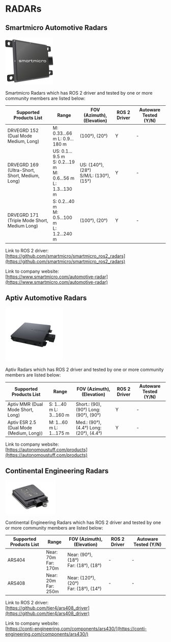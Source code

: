 # RADARs

## **Smartmicro Automotive Radars**

![images/radar-smartmicro.png](images/radar-smartmicro.png)

Smartmicro Radars which has ROS 2 driver and tested by one or more community members are listed below:

| Supported Products List                        | Range                                                                 | FOV (Azimuth), (Elevation)                  | ROS 2 Driver | Autoware Tested (Y/N) |
| ---------------------------------------------- | --------------------------------------------------------------------- | ------------------------------------------- | ------------ | --------------------- |
| DRVEGRD 152 (Dual Mode Medium, Long)           | M: 0.33...66<br/> m L: 0.9…180 m<br/>                                 | (100°), (20°)                               | Y            | -                     |
| DRVEGRD 169 (Ultra-Short, Short, Medium, Long) | US: 0.1…9.5 m<br/> S: 0.2…19 m<br/> M: 0.6...56 m<br/> L: 1.3...130 m | US: (140°), (28°) <br/>S/M/L: (130°), (15°) | Y            | -                     |
| DRVEGRD 171 (Triple Mode Short, Medium Long)   | S: 0.2...40 m<br/> M: 0.5...100 m<br/> L: 1.2...240 m                 | (100°), (20°)                               | Y            | -                     |

Link to ROS 2 driver:  
[https://github.com/smartmicro/smartmicro_ros2_radars](https://github.com/smartmicro/smartmicro_ros2_radars)

Link to company website:  
[https://www.smartmicro.com/automotive-radar](https://www.smartmicro.com/automotive-radar)

## **Aptiv Automotive Radars**

![images/radar-aptiv.png](images/radar-aptiv.png)

Aptiv Radars which has ROS 2 driver and tested by one or more community members are listed below:

| Supported Products List                  | Range                    | FOV (Azimuth), (Elevation)              | ROS 2 Driver | Autoware Tested (Y/N) |
| ---------------------------------------- | ------------------------ | --------------------------------------- | ------------ | --------------------- |
| Aptiv MMR (Dual Mode Short, Long)        | S: 1...40 m L: 3...160 m | Short.: (90), (90°) Long: (90°), (90°)  | Y            | -                     |
| Aptiv ESR 2.5 (Dual Mode (Medium, Long)) | M: 1...60 m L: 1...175 m | Med.: (90°), (4.4°) Long: (20°), (4.4°) | Y            | -                     |

Link to company website:  
[https://autonomoustuff.com/products](https://autonomoustuff.com/products)

## **Continental Engineering Radars**

![images/radar-continental.png](images/radar-continental.png)

Continental Engineering Radars which has ROS 2 driver and tested by one or more community members are listed below:

| Supported Products List | Range                     | FOV (Azimuth), (Elevation)                  | ROS 2 Driver | Autoware Tested (Y/N) |
| ----------------------- | ------------------------- | ------------------------------------------- | ------------ | --------------------- |
| ARS404                  | Near: 70m <br/> Far: 170m | Near: (90°), (18°) <br/> Far: (18°), (18°)  | -            | -                     |
| ARS408                  | Near: 20m <br/> Far: 250m | Near: (120°), (20°) <br/> Far: (18°), (14°) | -            | -                     |

Link to ROS 2 driver:  
[https://github.com/tier4/ars408_driver](https://github.com/tier4/ars408_driver)

Link to company website:  
[https://conti-engineering.com/components/ars430/](https://conti-engineering.com/components/ars430/)

